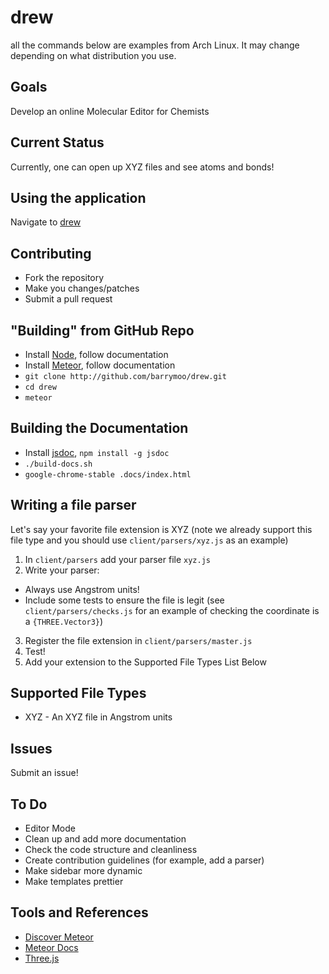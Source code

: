 # drew

all the commands below are examples from Arch Linux. It may change depending on what distribution you use.

## Goals

Develop an online Molecular Editor for Chemists

## Current Status

Currently, one can open up XYZ files and see atoms and bonds!

## Using the application

Navigate to [drew](http://drew-molecules.meteor.com/)

## Contributing

* Fork the repository
* Make you changes/patches
* Submit a pull request

## "Building" from GitHub Repo

* Install [Node](https://nodejs.org/en/), follow documentation
* Install [Meteor](https://www.meteor.com/), follow documentation
* `git clone http://github.com/barrymoo/drew.git`
* `cd drew`
* `meteor`

## Building the Documentation

* Install [jsdoc](http://usejsdoc.org/), `npm install -g jsdoc`
* `./build-docs.sh`
* `google-chrome-stable .docs/index.html`

## Writing a file parser

Let's say your favorite file extension is XYZ (note we already support this file type
and you should use `client/parsers/xyz.js` as an example)

1. In `client/parsers` add your parser file `xyz.js`
2. Write your parser:
* Always use Angstrom units!
* Include some tests to ensure the file is legit (see `client/parsers/checks.js`
for an example of checking the coordinate is a `{THREE.Vector3}`)
3. Register the file extension in `client/parsers/master.js`
4. Test!
5. Add your extension to the Supported File Types List Below

## Supported File Types

* XYZ - An XYZ file in Angstrom units

## Issues

Submit an issue!

## To Do

* Editor Mode
* Clean up and add more documentation
* Check the code structure and cleanliness
* Create contribution guidelines (for example, add a parser)
* Make sidebar more dynamic
* Make templates prettier

## Tools and References

* [Discover Meteor](https://book.discovermeteor.com)
* [Meteor Docs](http://docs.meteor.com/#/basic)
* [Three.js](http://threejs.org)
